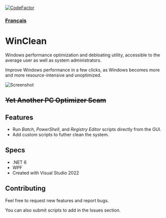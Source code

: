 [![CodeFactor](https://www.codefactor.io/repository/github/5cover/winclean/badge)](https://www.codefactor.io/repository/github/5cover/winclean)

### [Français](README.fr.md)

# WinClean
Windows performance optimization and debloating utility, accessible to the average user as well as system administrators.

Improve Windows performance in a few clicks, as Windows becomes more and more resource-intensive and unoptimized.

![Screenshot](https://raw.githubusercontent.com/wiki/5cover/WinClean/img/MainWindow.png)

## ~~Yet Another PC Optimizer Scam~~

## Features
- Run *Batch*, *PowerShell*, and *Registry Editor* scripts directly from the GUI.
- Add custom scripts to futher clean the system.

## Specs
- .NET 6
- WPF
- Created with Visual Studio 2022

## Contributing
Feel free to request new features and report bugs.

You can also submit scripts to add in the Issues section.
